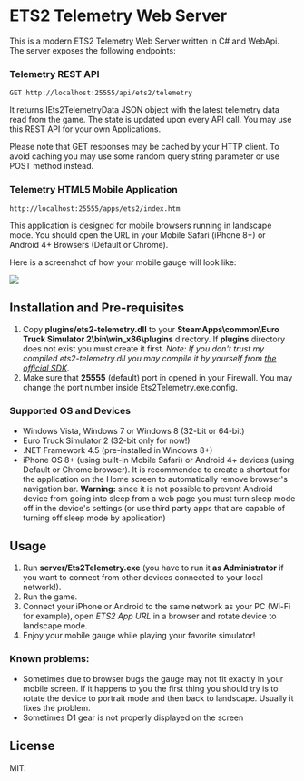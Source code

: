 # ETS2 Telemetry Web Server

This is a modern ETS2 Telemetry Web Server written in C# and WebApi. The server exposes the following endpoints:

### Telemetry REST API
  
    GET http://localhost:25555/api/ets2/telemetry

It returns IEts2TelemetryData JSON object with the latest telemetry data read from the game. The state is updated upon every API call. You may use this REST API for your own Applications. 

Please note that GET responses may be cached by your HTTP client. To avoid caching you may use some random query string parameter or use POST method instead.

### Telemetry HTML5 Mobile Application
    http://localhost:25555/apps/ets2/index.htm

This application is designed for mobile browsers running in landscape mode. You should open the URL in your Mobile Safari (iPhone 8+) or Android 4+ Browsers (Default or Chrome).  

Here is a screenshot of how your mobile gauge will look like:

![](https://raw.githubusercontent.com/Funbit/ets2-telemetry-server/master/Screenshot.png)

## Installation and Pre-requisites

1. Copy **plugins/ets2-telemetry.dll** to your **SteamApps\common\Euro Truck Simulator 2\bin\win_x86\plugins** directory. If **plugins** directory does not exist you must create it first. *Note: If you don't trust my compiled ets2-telemetry.dll you may compile it by yourself from [the official SDK](https://github.com/nlhans/ets2-sdk-plugin)*. 
2. Make sure that **25555** (default) port in opened in your Firewall. You may change the port number inside Ets2Telemetry.exe.config. 

### Supported OS and Devices

- Windows Vista, Windows 7 or Windows 8 (32-bit or 64-bit)
- Euro Truck Simulator 2 (32-bit only for now!)
- .NET Framework 4.5 (pre-installed in Windows 8+)
- iPhone OS 8+ (using built-in Mobile Safari) or Android 4+ devices (using Default or Chrome browser). It is recommended to create a shortcut for the application on the Home screen to automatically remove browser's navigation bar. **Warning:** since it is not possible to prevent Android device from going into sleep from a web page you must turn sleep mode off in the device's settings (or use third party apps that are capable of turning off sleep mode by application)

## Usage

1. Run **server/Ets2Telemetry.exe** (you have to run it **as Administrator** if you want to connect from other devices connected to your local network!). 
2. Run the game.
3. Connect your iPhone or Android to the same network as your PC (Wi-Fi for example), open *ETS2 App URL* in a browser and rotate device to landscape mode.
4. Enjoy your mobile gauge while playing your favorite simulator!

### Known problems:

- Sometimes due to browser bugs the gauge may not fit exactly in your mobile screen. If it happens to you the first thing you should try is to rotate the device to portrait mode and then back to landscape. Usually it fixes the problem.
- Sometimes D1 gear is not properly displayed on the screen

## License

MIT.